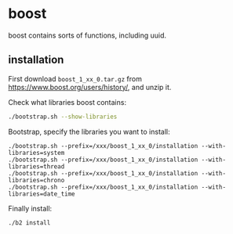 # boost
boost contains sorts of functions, including uuid.

## installation
First download `boost_1_xx_0.tar.gz` from https://www.boost.org/users/history/, and unzip it.

Check what libraries boost contains:
```sh
./bootstrap.sh --show-libraries
```
Bootstrap, specify the libraries you want to install:
```
./bootstrap.sh --prefix=/xxx/boost_1_xx_0/installation --with-libraries=system
./bootstrap.sh --prefix=/xxx/boost_1_xx_0/installation --with-libraries=thread
./bootstrap.sh --prefix=/xxx/boost_1_xx_0/installation --with-libraries=chrono
./bootstrap.sh --prefix=/xxx/boost_1_xx_0/installation --with-libraries=date_time
```
Finally install:
```sh
./b2 install
```
